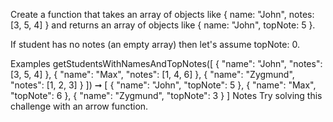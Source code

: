 Create a function that takes an array of objects like { name: "John", notes: [3, 5, 4] } and returns an array of objects like { name: "John", topNote: 5 }.

If student has no notes (an empty array) then let's assume topNote: 0.

Examples
getStudentsWithNamesAndTopNotes([
  { "name": "John", "notes": [3, 5, 4] },
  { "name": "Max", "notes": [1, 4, 6] },
  { "name": "Zygmund", "notes": [1, 2, 3] }
])
➞ [
  { "name": "John", "topNote": 5 },
  { "name": "Max", "topNote": 6 },
  { "name": "Zygmund", "topNote": 3 }
]
Notes
Try solving this challenge with an arrow function.